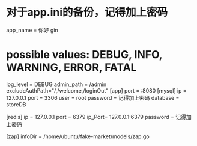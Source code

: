 # 对于app.ini的备份，记得加上密码
app_name   = 你好 gin
# possible values: DEBUG, INFO, WARNING, ERROR, FATAL
log_level  = DEBUG
admin_path = /admin
excludeAuthPath="/,/welcome,/loginOut"
[app]
port = :8080
[mysql]
ip       = 127.0.0.1
port     = 3306
user     = root
password = 记得加上密码
database = storeDB

[redis]
ip   = 127.0.0.1
port = 6379
ip_Port= 127.0.0.1:6379
password = 记得加上密码

[zap]
infoDir = /home/ubuntu/fake-market/models/zap.go